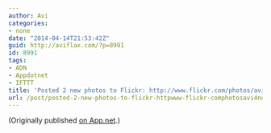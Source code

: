 ```yaml
---
author: Avi
categories:
- none
date: "2014-04-14T21:53:42Z"
guid: http://aviflax.com/?p=8991
id: 8991
tags:
- ADN
- Appdotnet
- IFTTT
title: 'Posted 2 new photos to Flickr: http://www.flickr.com/photos/avi4now/'
url: /post/posted-2-new-photos-to-flickr-httpwww-flickr-comphotosavi4now-2/
---
```

(Originally published [on App.net](http://alpha.app.net/aviflax/post/28500358).)